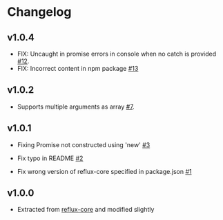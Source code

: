 # Changelog

## v1.0.4

* FIX: Uncaught in promise errors in console when no catch is provided [#12](https://github.com/reflux/reflux-promise/pull/12).
* FIX: Incorrect content in npm package [#13](https://github.com/reflux/reflux-promise/issues/13)

## v1.0.2

* Supports multiple arguments as array [#7](https://github.com/reflux/reflux-promise/pull/7).

## v1.0.1

* Fixing Promise not constructed using 'new' [#3](https://github.com/reflux/reflux-promise/pull/3)

* Fix typo in README [#2](https://github.com/reflux/reflux-promise/pull/2)

* Fix wrong version of reflux-core specified in package.json [#1](https://github.com/reflux/reflux-promise/pull/2)

## v1.0.0

* Extracted from [reflux-core](https://github.com/reflux/reflux-core) and modified slightly
